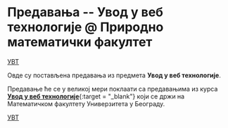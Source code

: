 # Предавања -- Увод у веб технологије @ Природно математички факултет

[УВТ](../README.md)

Овде су постављена предавања из предмета **Увод у веб технологије**.

Предавање ће се у великој мери поклаати са предавањима из курса [**Увод у веб технологије**](https://matfuvit.github.io/UVIT/predavanja/){:target = "_blank"} који се држи на Математичком факултету Универзитета у Београду.

[УВТ](../README.md)
